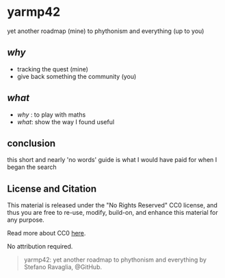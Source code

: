 # **yarmp42**
yet another roadmap (mine) to phythonism and everything (up to you)

## ***why***
- tracking the quest (mine)
- give back something the community (you)

## ***what***
- *why* : to play with maths
- *what*: show the way I found useful

## conclusion
this short and nearly 'no words' guide is what I would have paid for when I began the search

## License and Citation
This material is released under the "No Rights Reserved" CC0
license, and thus you are free to re-use, modify, build-on, and enhance this material for any purpose.

Read more about CC0 [here](https://creativecommons.org/share-your-work/public-domain/cc0/).

No attribution required.

> yarmp42: yet another roadmap to phythonism and everything by Stefano Ravaglia, @GitHub.
